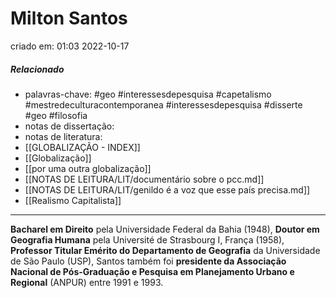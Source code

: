 # Milton Santos
criado em: 01:03 2022-10-17

##### Relacionado
- palavras-chave: #geo #interessesdepesquisa #capetalismo #mestredeculturacontemporanea #interessesdepesquisa #disserte #geo #filosofia 
- notas de dissertação:
- notas de literatura: 
- [[GLOBALIZAÇÃO - INDEX]]
- [[Globalização]]
- [[por uma outra globalização]]
- [[NOTAS DE LEITURA/LIT/documentário sobre o pcc.md]]
- [[NOTAS DE LEITURA/LIT/genildo é a voz que esse país precisa.md]]
- [[Realismo Capitalista]]

---


**Bacharel em Direito** pela Universidade Federal da Bahia (1948), **Doutor em Geografia Humana** pela Université de Strasbourg I, França (1958), **Professor Titular Emérito do Departamento de Geografia** da Universidade de São Paulo (USP), Santos também foi **presidente da Associação Nacional de Pós-Graduação e Pesquisa em Planejamento Urbano e Regional** (ANPUR) entre 1991 e 1993.





